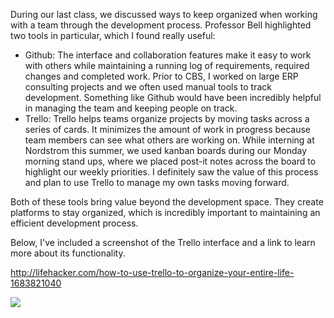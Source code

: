 During our last class, we discussed ways to keep organized when working with a team through the development process. Professor Bell highlighted two tools in particular, which I found really useful:

-	Github: The interface and collaboration features make it easy to work with others while maintaining a running log of requirements, required changes and completed work. Prior to CBS, I worked on large ERP consulting projects and we often used manual tools to track development. Something like Github would have been incredibly helpful in managing the team and keeping people on track.
-	Trello: Trello helps teams organize projects by moving tasks across a series of cards. It minimizes the amount of work in progress because team members can see what others are working on. While interning at Nordstrom this summer, we used kanban boards during our Monday morning stand ups, where we placed post-it notes across the board to highlight our weekly priorities. I definitely saw the value of this process and plan to use Trello to manage my own tasks moving forward.

Both of these tools bring value beyond the development space. They create platforms to stay organized, which is incredibly important to maintaining an efficient development process.

Below, I've included a screenshot of the Trello interface and a link to learn more about its functionality.

http://lifehacker.com/how-to-use-trello-to-organize-your-entire-life-1683821040

![](https://cloud.githubusercontent.com/assets/15067676/10501138/65c71c42-72ac-11e5-8222-b2b9c0213ed0.png)

